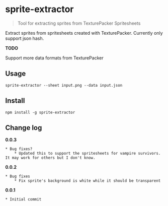 # sprite-extractor

> Tool for extracting sprites from TexturePacker Spritesheets

Extract sprites from spritesheets created with TexturePacker. Currently only support json hash.

**TODO**

Support more data formats from TexturePacker

## Usage

```
sprite-extractor --sheet input.png --data input.json
```

## Install
```
npm install -g sprite-extractor
```

## Change log
**0.0.3**

    * Bug fixes?
        * Updated this to support the spritesheets for vampire survivors. It may work for others but I don't know.
**0.0.2**

    * Bug fixes
        * Fix sprite's background is white while it should be transparent

**0.0.1**

    * Initial commit

